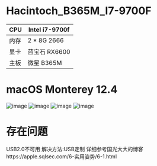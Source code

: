 # Hacintoch_B365M_I7-9700F


| CPU | Intel i7-9700f |
| --- | --- |
|  内存  | 2 * 8G 2666 |
| 显卡 | 蓝宝石 RX6600 |
| 主板 | 微星 B365M |

# macOS Monterey 12.4
![image](https://user-images.githubusercontent.com/29620832/172036971-dbb51ef8-39d1-478a-8bbf-21a095fbca89.png)
![image](https://user-images.githubusercontent.com/29620832/172037013-680a1fc2-8586-4f10-8f5b-b82072f675cd.png)
![image](https://user-images.githubusercontent.com/29620832/172037021-dde27158-85eb-45a1-ab6a-641270463446.png)
![image](https://user-images.githubusercontent.com/29620832/172037052-9237dbdc-326f-42d4-b49d-c039af458f3e.png)
# 存在问题
USB2.0不可用
解决方法:USB定制
详细参考国光大大的博客https://apple.sqlsec.com/6-实用姿势/6-1.html
